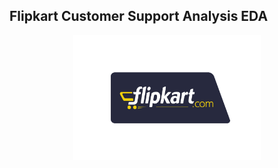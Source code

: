 ## Flipkart Customer Support Analysis EDA
<p align="center">
<img src="https://github.com/Rishabh45/Flipkart_Customer_Support_Analysis_EDA/blob/main/flipkart_logo.png" alt="Description" width="300" height="200">
</p>

